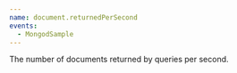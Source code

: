 ```yaml
---
name: document.returnedPerSecond
events:
  - MongodSample
---
```


The number of documents returned by queries per second.